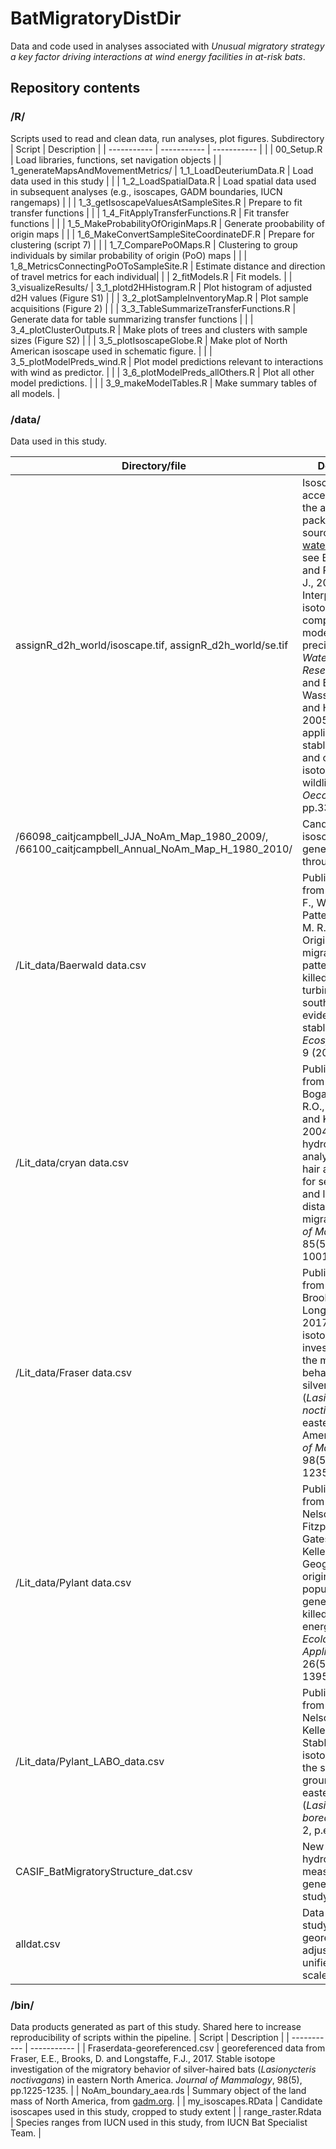 # BatMigratoryDistDir

Data and code used in analyses associated with _Unusual migratory strategy a key factor driving interactions at wind energy facilities in at-risk bats_.

## Repository contents
### /R/
Scripts used to read and clean data, run analyses, plot figures.
Subdirectory   | Script                                  | Description |
| -----------  | -----------                             | ----------- |
|                                   | 00_Setup.R                               | Load libraries, functions, set navigation objects |
| 1_generateMapsAndMovementMetrics/ | 1_1_LoadDeuteriumData.R                  | Load data used in this study |
|                                   | 1_2_LoadSpatialData.R                    | Load spatial data used in subsequent analyses (e.g., isoscapes, GADM boundaries, IUCN rangemaps) |
|                                   | 1_3_getIsoscapeValuesAtSampleSites.R     | Prepare to fit transfer functions |
|                                   | 1_4_FitApplyTransferFunctions.R          | Fit transfer functions |
|                                   | 1_5_MakeProbabilityOfOriginMaps.R        | Generate proobability of origin maps |
|                                   | 1_6_MakeConvertSampleSiteCoordinateDF.R  | Prepare for clustering (script 7) |
|                                   | 1_7_ComparePoOMaps.R                     | Clustering to group individuals by similar probability of origin (PoO) maps |
|                                   | 1_8_MetricsConnectingPoOToSampleSite.R   | Estimate distance and direction of travel metrics for each individual|
|                                   | 2_fitModels.R                            | Fit models. |
| 3_visualizeResults/               | 3_1_plotd2HHistogram.R                   | Plot histogram of adjusted d2H values (Figure S1) |
|                                   | 3_2_plotSampleInventoryMap.R             | Plot sample acquisitions (Figure 2) | 
|                                   | 3_3_TableSummarizeTransferFunctions.R    | Generate data for table summarizing transfer functions |
|                                   | 3_4_plotClusterOutputs.R                 | Make plots of trees and clusters with sample sizes (Figure S2) |
|                                   | 3_5_plotIsoscapeGlobe.R                  | Make plot of North American isoscape used in schematic figure. |
|                                   | 3_5_plotModelPreds_wind.R                | Plot model predictions relevant to interactions with wind as predictor. |
|                                   | 3_6_plotModelPreds_allOthers.R           | Plot all other model predictions. |
|                                   | 3_9_makeModelTables.R                    | Make summary tables of all models. |


### /data/
Data used in this study.

| Directory/file                          | Description |
| -----------                             | ----------- |
| assignR_d2h_world/isoscape.tif, assignR_d2h_world/se.tif | Isoscape accessed through the assignR R package; original source detailed at [wateriso.utah.edu](https://wateriso.utah.edu/waterisotopes/pages/data_access/ArcGrids.html); see Bowen, G.J. and Revenaugh, J., 2003. Interpolating the isotopic composition of modern meteoric precipitation. _Water Resources Research_, 39(10) and Bowen, G.J., Wassenaar, L.I. and Hobson, K.A., 2005. Global application of stable hydrogen and oxygen isotopes to wildlife forensics. _Oecologia_, 143, pp.337-348.|
| /66098_caitjcampbell_JJA_NoAm_Map_1980_2009/, /66100_caitjcampbell_Annual_NoAm_Map_H_1980_2010/ | Candidate isoscapes generated through [IsoMAP](https://isomap.rcac.purdue.edu/) |
| /Lit_data/Baerwald data.csv             | Published data from Baerwald, E. F., W. P. Patterson, and R. M. R. Barclay. Origins and migratory patterns of bats killed by wind turbines in southern Alberta: evidence from stable isotopes. _Ecosphere_ 5, no. 9 (2014): 1-17. |
| /Lit_data/cryan data.csv             | Published data from Cryan, P.M., Bogan, M.A., Rye, R.O., Landis, G.P. and Kester, C.L., 2004. Stable hydrogen isotope analysis of bat hair as evidence for seasonal molt and long-distance migration. _Journal of Mammalogy_, 85(5), pp.995-1001. |
| /Lit_data/Fraser data.csv            | Published data from Fraser, E.E., Brooks, D. and Longstaffe, F.J., 2017. Stable isotope investigation of the migratory behavior of silver-haired bats (_Lasionycteris noctivagans_) in eastern North America. _Journal of Mammalogy_, 98(5), pp.1225-1235. |
| /Lit_data/Pylant data.csv | Published data from Pylant, C.L., Nelson, D.M., Fitzpatrick, M.C., Gates, J.E. and Keller, S.R., 2016. Geographic origins and population genetics of bats killed at wind‐energy facilities. _Ecological Applications_, 26(5), pp.1381-1395. |
| /Lit_data/Pylant_LABO_data.csv | Published data from Pylant, C.L., Nelson, D.M. and Keller, S.R., 2014. Stable hydrogen isotopes record the summering grounds of eastern red bats (_Lasiurus borealis_). _PeerJ_, 2, p.e629.|
| CASIF_BatMigratoryStructure_dat.csv | New stable hydrogen isotope measurements generated for this study. |
| alldat.csv | Data used in this study after georeferencing, adjusting to unified reference scale |

### /bin/
Data products generated as part of this study. Shared here to increase reproducibility of scripts within the pipeline.
| Script                                  | Description |
| -----------                             | ----------- |
| Fraserdata-georeferenced.csv            | georeferenced data from Fraser, E.E., Brooks, D. and Longstaffe, F.J., 2017. Stable isotope investigation of the migratory behavior of silver-haired bats (_Lasionycteris noctivagans_) in eastern North America. _Journal of Mammalogy_, 98(5), pp.1225-1235. |
| NoAm_boundary_aea.rds | Summary object of the land mass of North America, from [gadm.org](https://gadm.org/data.html). |
| my_isoscapes.RData | Candidate isoscapes used in this study, cropped to study extent |
| range_raster.Rdata | Species ranges from IUCN used in this study, from IUCN Bat Specialist Team. |
